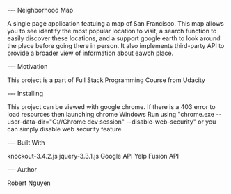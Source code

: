 --- Neighborhood Map

A single page application featuing a map of San Francisco. This map allows you to see identify the most popular location to visit,
a search function to easily discover these locations, and a support google earth to look around the place before going there in
person. It also implements third-party API to provide a broader view of information about eawch place.

--- Motivation

This project is a part of Full Stack Programming Course from Udacity 

--- Installing

This project can be viewed with google chrome. If there is a 403 error to load resources then launching chrome Windows Run using
"chrome.exe --user-data-dir="C://Chrome dev session" --disable-web-security" or you can simply disable web security feature

--- Built With

knockout-3.4.2.js
jquery-3.3.1.js
Google API
Yelp Fusion API

--- Author

Robert Nguyen
